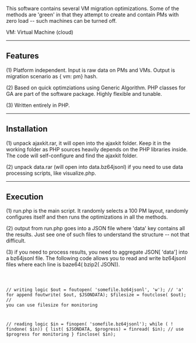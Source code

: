 
This software contains several VM migration optimizations. Some of the methods are 'green' in that they attempt to create and contain PMs with zero load -- such machines can be turned off.

VM: Virtual Machine (cloud)


-----------
Features
-----------

(1) Platform independent.  Input is raw data on PMs and VMs.  Output is migration scenario as { vm: pm} hash. 

(2) Based on quick optimziations using Generic Algorithm.  PHP classes for GA are part of the software package.  Highly flexible and tunable.

(3) Written entirely in PHP.


-----------
Installation
-----------

(1) unpack ajaxkit.rar, it will open into the ajaxkit folder. Keep it in the working folder as PHP sources heavily depends on the PHP libraries inside.  The code will self-configure and find the ajaxkit folder. 

(2) unpack data.rar (will open into data.bz64jsonl) if you need to use data processing scripts, like visualize.php.


-----------
Execution
-----------

(1) run.php is the main script.  It randomly selects a 100 PM layout, randomly configures itself and then runs the optimizations in all the methods. 

(2) output from run.php goes into a JSON file where 'data' key contains all the results.  Just see one of such files to understand the structure -- not that difficult. 

(3) if you need to process results, you need to aggregate JSON[ 'data'] into a bz64jsonl file. The following code allows you to read and write bz64jsonl files where each line is baze64( bzip2( JSON)).

<code>

// writing logic
$out = foutopen( 'somefile.bz64jsonl', 'w'); // 'a' for append
foutwrite( $out, $JSONDATA);
$filesize = foutclose( $out); // you can use filesize for monitoring

// reading logic
$in = finopen( 'somefile.bz64jsonl');
while ( ! findone( $in)) {
	list( $JSONDATA, $progress) = finread( $in); // use $progress for monitoring
}
finclose( $in);

</code>


